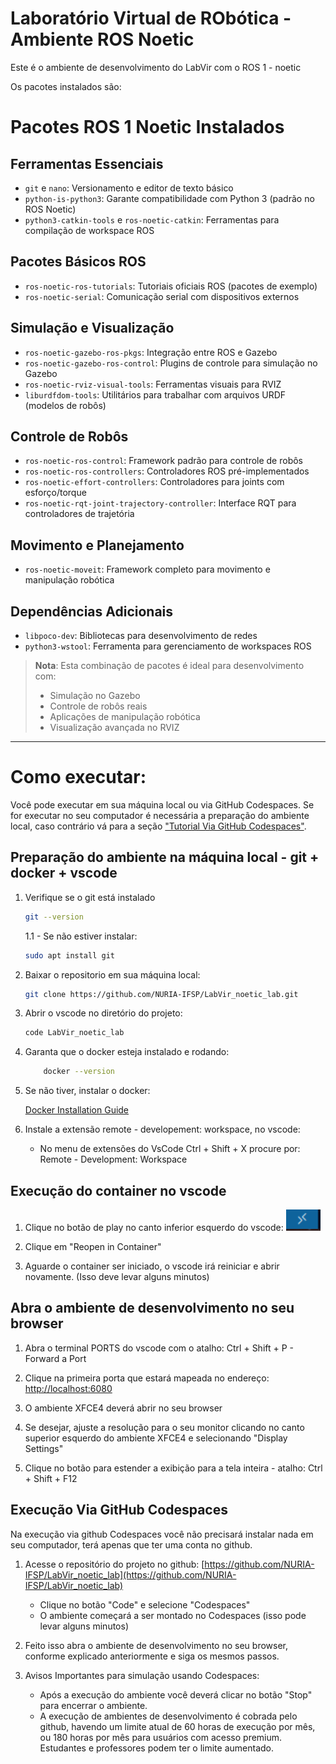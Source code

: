 # Laboratório Virtual de RObótica - Ambiente ROS Noetic

Este é o ambiente de desenvolvimento do LabVir com o ROS 1 - noetic

Os pacotes instalados são:


# Pacotes ROS 1 Noetic Instalados

## Ferramentas Essenciais
- `git` e `nano`: Versionamento e editor de texto básico
- `python-is-python3`: Garante compatibilidade com Python 3 (padrão no ROS Noetic)
- `python3-catkin-tools` e `ros-noetic-catkin`: Ferramentas para compilação de workspace ROS

## Pacotes Básicos ROS
- `ros-noetic-ros-tutorials`: Tutoriais oficiais ROS (pacotes de exemplo)
- `ros-noetic-serial`: Comunicação serial com dispositivos externos

## Simulação e Visualização
- `ros-noetic-gazebo-ros-pkgs`: Integração entre ROS e Gazebo
- `ros-noetic-gazebo-ros-control`: Plugins de controle para simulação no Gazebo
- `ros-noetic-rviz-visual-tools`: Ferramentas visuais para RVIZ
- `liburdfdom-tools`: Utilitários para trabalhar com arquivos URDF (modelos de robôs)

## Controle de Robôs
- `ros-noetic-ros-control`: Framework padrão para controle de robôs
- `ros-noetic-ros-controllers`: Controladores ROS pré-implementados
- `ros-noetic-effort-controllers`: Controladores para joints com esforço/torque
- `ros-noetic-rqt-joint-trajectory-controller`: Interface RQT para controladores de trajetória

## Movimento e Planejamento
- `ros-noetic-moveit`: Framework completo para movimento e manipulação robótica

## Dependências Adicionais
- `libpoco-dev`: Bibliotecas para desenvolvimento de redes
- `python3-wstool`: Ferramenta para gerenciamento de workspaces ROS

> **Nota**: Esta combinação de pacotes é ideal para desenvolvimento com:
> - Simulação no Gazebo
> - Controle de robôs reais
> - Aplicações de manipulação robótica
> - Visualização avançada no RVIZ

---


# Como executar:

Você pode executar em sua máquina local ou via GitHub Codespaces. Se for executar no seu computador é necessária a preparação do ambiente local, caso contrário vá para a seção ["Tutorial Via GitHub Codespaces"](#tutorial-via-github-codespaces).

## Preparação do ambiente na máquina local - git + docker + vscode

1. Verifique se o git está instalado

    ```bash
    git --version
    ```

    1.1 - Se não estiver instalar:

    ```bash
    sudo apt install git
    ```

2. Baixar o repositorio em sua máquina local:

    ```bash
    git clone https://github.com/NURIA-IFSP/LabVir_noetic_lab.git
    ```

3. Abrir o vscode no diretório do projeto:

    ```bash
    code LabVir_noetic_lab
    ```

4. Garanta que o docker esteja instalado e rodando:

    ```bash
        docker --version
    ```

5. Se não tiver, instalar o docker:

    [Docker Installation Guide](https://docs.docker.com/get-started/get-docker/)

6. Instale a extensão remote - developement: workspace, no vscode:

    - No menu de extensões do VsCode Ctrl + Shift + X procure por: Remote - Development: Workspace

## Execução do container no vscode

1. Clique no botão de play no canto inferior esquerdo do vscode:
    ![image](./images/readme/vscode_open_remotel.png)

2. Clique em "Reopen in Container"

3. Aguarde o container ser iniciado, o vscode irá reiniciar e abrir novamente. (Isso deve levar alguns minutos)

## Abra o ambiente de desenvolvimento no seu browser

1. Abra o terminal PORTS do vscode com o atalho: Ctrl + Shift + P - Forward a Port

2. Clique na primeira porta que estará mapeada no endereço:  <http://localhost:6080>

3. O ambiente XFCE4 deverá abrir no seu browser

4. Se desejar, ajuste a resolução para o seu monitor clicando no canto superior esquerdo do ambiente XFCE4 e selecionando "Display Settings"

5. Clique no botão para estender a exibição para a tela inteira - atalho: Ctrl + Shift + F12

## Execução Via GitHub Codespaces

Na execução via github Codespaces você não precisará instalar nada em seu computador, terá apenas que ter uma conta no github.

1. Acesse o repositório do projeto no github:
    [https://github.com/NURIA-IFSP/LabVir_noetic_lab](https://github.com/NURIA-IFSP/LabVir_noetic_lab)
    - Clique no botão "Code" e selecione "Codespaces"
    - O ambiente começará a ser montado no Codespaces (isso pode levar alguns minutos)

2. Feito isso abra o ambiente de desenvolvimento no seu browser, conforme explicado anteriormente e siga os mesmos passos.

3. Avisos Importantes para simulação usando Codespaces:
    - Após a execução do ambiente você deverá clicar no botão "Stop" para encerrar o ambiente.
    - A execução de ambientes de desenvolvimento é cobrada pelo github, havendo um limite atual de 60 horas de execução por mês, ou 180 horas por mês para usuários com acesso premium. Estudantes e professores podem ter o limite aumentado.
